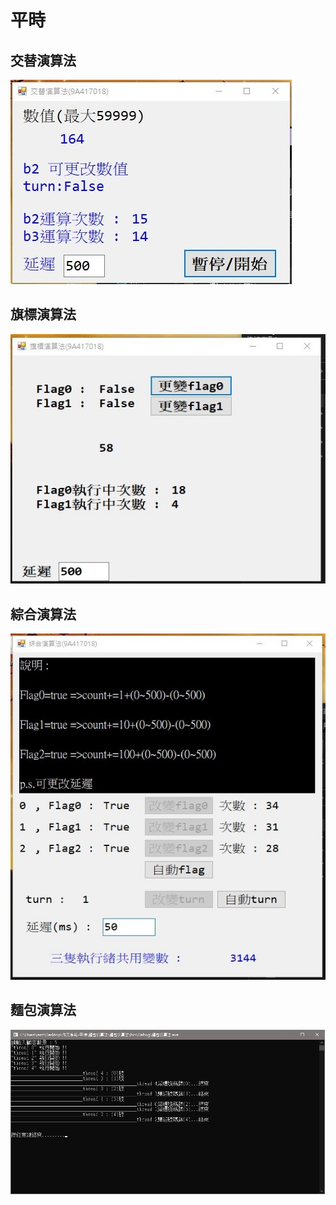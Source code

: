 # 平時

## 交替演算法
![image](./交替演算法/完成圖.jpg)

## 旗標演算法
![image](./旗標演算法/完成圖.jpg)

## 綜合演算法
![image](./綜合演算法/完成圖.jpg)

## 麵包演算法
![image](./麵包演算法/完成圖.jpg)